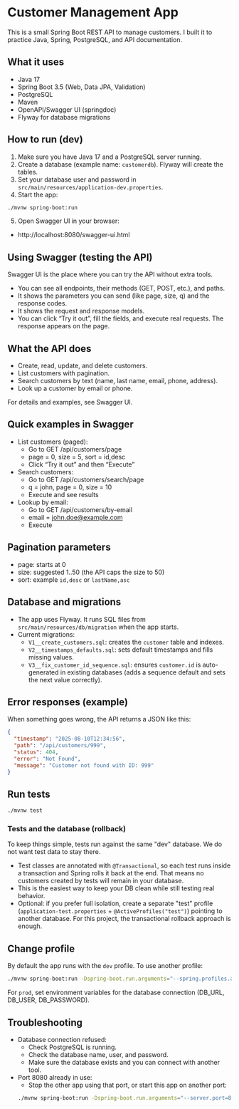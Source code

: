 # Customer Management App

This is a small Spring Boot REST API to manage customers. I built it to practice Java, Spring, PostgreSQL, and API documentation.

## What it uses
- Java 17
- Spring Boot 3.5 (Web, Data JPA, Validation)
- PostgreSQL
- Maven
- OpenAPI/Swagger UI (springdoc)
- Flyway for database migrations

## How to run (dev)
1) Make sure you have Java 17 and a PostgreSQL server running.
2) Create a database (example name: `customerdb`). Flyway will create the tables.
3) Set your database user and password in `src/main/resources/application-dev.properties`.
4) Start the app:

```bash
./mvnw spring-boot:run
```

5) Open Swagger UI in your browser:
- http://localhost:8080/swagger-ui.html

## Using Swagger (testing the API)
Swagger UI is the place where you can try the API without extra tools.
- You can see all endpoints, their methods (GET, POST, etc.), and paths.
- It shows the parameters you can send (like page, size, q) and the response codes.
- It shows the request and response models.
- You can click “Try it out”, fill the fields, and execute real requests. The response appears on the page.

## What the API does
- Create, read, update, and delete customers.
- List customers with pagination.
- Search customers by text (name, last name, email, phone, address).
- Look up a customer by email or phone.

For details and examples, see Swagger UI.

## Quick examples in Swagger
- List customers (paged):
  - Go to GET /api/customers/page
  - page = 0, size = 5, sort = id,desc
  - Click “Try it out” and then “Execute”
- Search customers:
  - Go to GET /api/customers/search/page
  - q = john, page = 0, size = 10
  - Execute and see results
- Lookup by email:
  - Go to GET /api/customers/by-email
  - email = john.doe@example.com
  - Execute

## Pagination parameters
- page: starts at 0
- size: suggested 1..50 (the API caps the size to 50)
- sort: example `id,desc` or `lastName,asc`

## Database and migrations
- The app uses Flyway. It runs SQL files from `src/main/resources/db/migration` when the app starts.
- Current migrations:
  - `V1__create_customers.sql`: creates the `customer` table and indexes.
  - `V2__timestamps_defaults.sql`: sets default timestamps and fills missing values.
  - `V3__fix_customer_id_sequence.sql`: ensures `customer.id` is auto-generated in existing databases (adds a sequence default and sets the next value correctly).

## Error responses (example)
When something goes wrong, the API returns a JSON like this:

```json
{
  "timestamp": "2025-08-10T12:34:56",
  "path": "/api/customers/999",
  "status": 404,
  "error": "Not Found",
  "message": "Customer not found with ID: 999"
}
```

## Run tests
```bash
./mvnw test
```

### Tests and the database (rollback)
To keep things simple, tests run against the same "dev" database. We do not want test data to stay there.
- Test classes are annotated with `@Transactional`, so each test runs inside a transaction and Spring rolls it back at the end. That means no customers created by tests will remain in your database.
- This is the easiest way to keep your DB clean while still testing real behavior.
- Optional: if you prefer full isolation, create a separate "test" profile (`application-test.properties` + `@ActiveProfiles("test")`) pointing to another database. For this project, the transactional rollback approach is enough.

## Change profile
By default the app runs with the `dev` profile. To use another profile:
```bash
./mvnw spring-boot:run -Dspring-boot.run.arguments="--spring.profiles.active=prod"
```
For `prod`, set environment variables for the database connection (DB_URL, DB_USER, DB_PASSWORD).

## Troubleshooting
- Database connection refused:
  - Check PostgreSQL is running.
  - Check the database name, user, and password.
  - Make sure the database exists and you can connect with another tool.
- Port 8080 already in use:
  - Stop the other app using that port, or start this app on another port:
  ```bash
  ./mvnw spring-boot:run -Dspring-boot.run.arguments="--server.port=8081"
  ```
